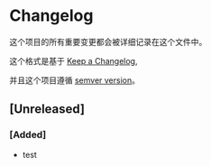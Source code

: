 # Changelog

这个项目的所有重要变更都会被详细记录在这个文件中。

这个格式是基于 [Keep a Changelog](https://keepachangelog.com/en/1.0.0/),

并且这个项目遵循 [semver version](https://semver.org/spec/v2.0.0.html)。

## [Unreleased]

### [Added]

- test
